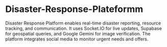# Disaster-Response-Plateformm
Disaster Response Platform enables real-time disaster reporting, resource tracking, and communication. It uses Socket.IO for live updates, Supabase for geospatial queries, and Google Gemini for image verification. The platform integrates social media to monitor urgent needs and offers.
